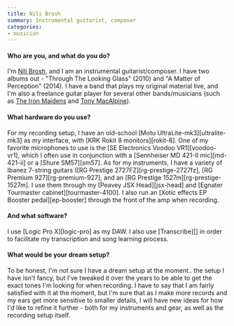 ```yaml
---
title: Nili Brosh
summary: Instrumental guitarist, composer
categories:
- musician
---
```


#### Who are you, and what do you do?

I'm [Nili Brosh](http://www.nilibrosh.com/ "Nili's website."), and I am an instrumental guitarist/composer. I have two albums out - "Through The Looking Glass" (2010) and "A Matter of Perception" (2014). I have a band that plays my original material live, and I'm also a freelance guitar player for several other bands/musicians (such as [The Iron Maidens](http://www.theironmaidens.com/ "A female Iron Maiden tribute band.") and [Tony MacAlpine](http://www.tonymacalpine.com/ "Tony's website.")).

#### What hardware do you use?

For my recording setup, I have an old-school [Motu UltraLite-mk3][ultralite-mk3] as my interface, with [KRK Rokit 8 monitors][rokit-8]. One of my favorite microphones to use is the [SE Electronics Voodoo VR1][voodoo-vr1], which I often use in conjunction with a [Sennheiser MD 421-II mic][md-421-ii] or a [Shure SM57][sm57]. As for my instruments, I have a variety of Ibanez 7-string guitars ([RG Prestige 2727FZ][rg-prestige-2727fz], [RG Premium 927][rg-premium-927], and an [RG Prestige 1527m][rg-prestige-1527m]. I use them through my [Peavey JSX Head][jsx-head] and [Egnater Tourmaster cabinet][tourmaster-4100]. I also run an [Xotic effects EP Booster pedal][ep-booster] through the front of the amp when recording.

#### And what software?

I use [Logic Pro X][logic-pro] as my DAW. I also use [Transcribe][] in order to facilitate my transcription and song learning process.

#### What would be your dream setup?

To be honest, I'm not sure I have a dream setup at the moment.. the setup I have isn't fancy, but I've tweaked it over the years to be able to get the exact tones I'm looking for when recording. I have to say that I am fairly satisfied with it at the moment, but I'm sure that as I make more records and my ears get more sensitive to smaller details, I will have new ideas for how I'd like to refine it further - both for my instruments and gear, as well as the recording setup itself.